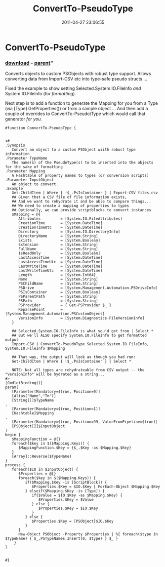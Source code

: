 ﻿---
pid:            2640
parent:         2639
children:       
poster:         Joel Bennett
title:          ConvertTo-PseudoType
date:           2011-04-27 23:06:55
format:         posh
---

# ConvertTo-PseudoType

### [download](2640.ps1) - [parent](2639.md)"

Converts objects to custom PSObjects with robust type support. Allows converting data from Import-CSV etc into type-safe pseudo structs ...

Fixed the example to show setting Selected.System.IO.FileInfo *and* System.IO.FileInfo (for _formatting_). 

Next step is to add a function to generate the Mapping for you from a Type (via [Type].GetProperties()) or from a sample object ...
And then add a couple of overrides to ConvertTo-PseudotType which would call that generator _for you._

```posh
#function ConvertTo-PseudoType {


<#
.Synopsis
   Convert an object to a custom PSObject wiith robust type information
.Parameter TypeName
   The name(s) of the PseudoType(s) to be inserted into the objects for the sake of formatting
.Parameter Mapping
   A Hashtable of property names to types (or conversion scripts)
.Parameter InputObject
   An object to convert.
.Example
   Get-ChildItem | Where { !$_.PsIsContainer } | Export-CSV files.csv
   ## Given that a CSV file of file information exists, 
   ## And we want to rehydrate it and be able to compare things...
   ## We need to create a mapping of properties to types
   ## Optionally, we can provide scriptblocks to convert instances
   $Mapping = @{ 
      Attributes         = [System.IO.FileAttributes]
      CreationTime       = [System.DateTime]
      CreationTimeUtc    = [System.DateTime]
      Directory          = [System.IO.DirectoryInfo]
      DirectoryName      = [System.String]
      Exists             = [System.Boolean]
      Extension          = [System.String]
      FullName           = [System.String]
      IsReadOnly         = [System.Boolean]
      LastAccessTime     = [System.DateTime]
      LastAccessTimeUtc  = [System.DateTime]
      LastWriteTime      = [System.DateTime]
      LastWriteTimeUtc   = [System.DateTime]
      Length             = [System.Int64]
      Name               = [System.String]
      PSChildName        = [System.String]
      PSDrive            = [System.Management.Automation.PSDriveInfo]
      PSIsContainer      = [System.Boolean]
      PSParentPath       = [System.String]
      PSPath             = [System.String]
      PSProvider         = { Get-PSProvider $_ }
      ReparsePoint       = [System.Management.Automation.PSCustomObject]
      VersionInfo        = [System.Diagnostics.FileVersionInfo]
   }
   
   ## Selected.System.IO.FileInfo is what you'd get from | Select *
   ## But we'll ALSO specify System.IO.FileInfo to get formatted output
   Import-CSV | ConvertTo-PseudoType Selected.System.IO.FileInfo, System.IO.FileInfo $Mapping
   
   ## That way, the output will look as though you had run:
   Get-ChildItem | Where { !$_.PsIsContainer } | Select *
   
   NOTE: Not all types are rehydrateable from CSV output -- the "VersionInfo" will be hydrated as a string...
#>
[CmdletBinding()]
param(
   [Parameter(Mandatory=$true, Position=0)]
   [Alias("Name","Tn")]
   [String[]]$TypeName
,
   [Parameter(Mandatory=$true, Position=1)]
   [Hashtable]$Mapping
,
   [Parameter(Mandatory=$true, Position=99, ValueFromPipeline=$true)]
   [PSObject[]]$InputObject
)
begin {
   $MappingFunction = @{}
   foreach($key in $($Mapping.Keys)) {
      $MappingFunction.$Key = {$_.$Key -as $Mapping.$Key}
   }
   [Array]::Reverse($TypeName)
}
process {
   foreach($IO in $InputObject) {
      $Properties = @{}
      foreach($key in $($Mapping.Keys)) {
         if($Mapping.$Key -is [ScriptBlock]) {
            $Properties.$Key = $IO.$Key | ForEach-Object $Mapping.$Key
         } elseif($Mapping.$Key -is [Type]) {
            if($Value = $IO.$Key -as $Mapping.$Key) {
               $Properties.$Key = $Value
            } else {
               $Properties.$Key = $IO.$Key
            }
         } else {
            $Properties.$Key = [PSObject]$IO.$Key
         }
      }
      New-Object PSObject -Property $Properties | %{ foreach($type in $TypeName) { $_.PSTypeNames.Insert(0, $type) } $_ }
    }
}


#}

```
